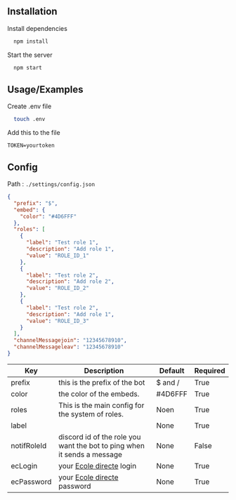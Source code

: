 ## Installation

Install dependencies

```bash
  npm install
```

Start the server

```bash
  npm start
```

## Usage/Examples

Create .env file

```bash
  touch .env
```

Add this to the file

```text
TOKEN=yourtoken
```


## Config

Path : `./settings/config.json`

```json
{
  "prefix": "$",
  "embed": {
    "color": "#4D6FFF"
  },
  "roles": [
    {
      "label": "Test role 1",
      "description": "Add role 1",
      "value": "ROLE_ID_1"
    },
    {
      "label": "Test role 2",
      "description": "Add role 2",
      "value": "ROLE_ID_2"
    },
    {
      "label": "Test role 2",
      "description": "Add role 1",
      "value": "ROLE_ID_3"
    }
  ],
  "channelMessagejoin": "12345678910",
  "channelMessageleav": "12345678910"
}

```

| Key | Description                                                             | Default | Required |
|---|-------------------------------------------------------------------------|---------|----------|
| prefix | this is the prefix of the bot                                           | $ and / | True     |
| color | the color of the embeds.                                                | #4D6FFF | True     |
| roles | This is the main config for the system of roles.                        | Noen    | True     |
| label |     | None    | True     |
| notifRoleId | discord id of the role you want the bot to ping when it sends a message | None    | False    |
| ecLogin | your [Ecole directe](https://ecoledirecte.com) login                    | None    | True     |
| ecPassword | your [Ecole directe](https://ecoledirecte.com) password                 | None    | True     |